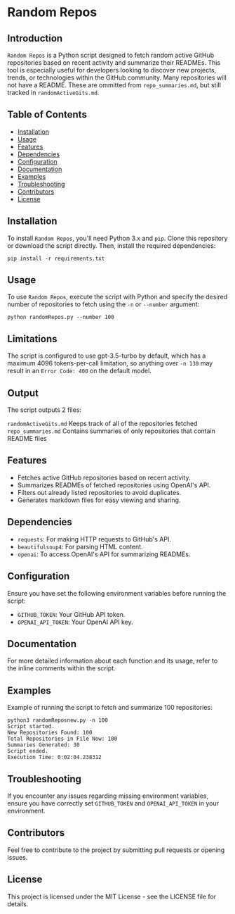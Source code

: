 # Random Repos

## Introduction

`Random Repos` is a Python script designed to fetch random active GitHub repositories based on recent activity and summarize their READMEs. This tool is especially useful for developers looking to discover new projects, trends, or technologies within the GitHub community. Many repositories will not have a README. These are ommitted from `repo_summaries.md`, but still tracked in `randomActiveGits.md`.

## Table of Contents

- [Installation](#installation)
- [Usage](#usage)
- [Features](#features)
- [Dependencies](#dependencies)
- [Configuration](#configuration)
- [Documentation](#documentation)
- [Examples](#examples)
- [Troubleshooting](#troubleshooting)
- [Contributors](#contributors)
- [License](#license)

## Installation

To install `Random Repos`, you'll need Python 3.x and `pip`. Clone this repository or download the script directly. Then, install the required dependencies:

```
pip install -r requirements.txt
```

## Usage

To use `Random Repos`, execute the script with Python and specify the desired number of repositories to fetch using the `-n` or `--number` argument:

```
python randomRepos.py --number 100
```

## Limitations

The script is configured to use gpt-3.5-turbo by default, which has a maximum 4096 tokens-per-call limitation, so anything over `-n 130` may result in an `Error Code: 400` on the default model.

## Output

The script outputs 2 files:

`randomActiveGits.md` Keeps track of all of the repositories fetched
`repo_summaries.md` Contains summaries of only repositories that contain README files

## Features

- Fetches active GitHub repositories based on recent activity.
- Summarizes READMEs of fetched repositories using OpenAI's API.
- Filters out already listed repositories to avoid duplicates.
- Generates markdown files for easy viewing and sharing.

## Dependencies

- `requests`: For making HTTP requests to GitHub's API.
- `beautifulsoup4`: For parsing HTML content.
- `openai`: To access OpenAI's API for summarizing READMEs.

## Configuration

Ensure you have set the following environment variables before running the script:

- `GITHUB_TOKEN`: Your GitHub API token.
- `OPENAI_API_TOKEN`: Your OpenAI API key.

## Documentation

For more detailed information about each function and its usage, refer to the inline comments within the script.

## Examples

Example of running the script to fetch and summarize 100 repositories:

```
python3 randomReposnew.py -n 100
Script started.
New Repositories Found: 100
Total Repositories in File Now: 100
Summaries Generated: 30
Script ended.
Execution Time: 0:02:04.238312
```

## Troubleshooting

If you encounter any issues regarding missing environment variables, ensure you have correctly set `GITHUB_TOKEN` and `OPENAI_API_TOKEN` in your environment.

## Contributors

Feel free to contribute to the project by submitting pull requests or opening issues.

## License

This project is licensed under the MIT License - see the LICENSE file for details.
